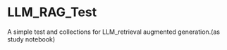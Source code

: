 # LLM_RAG_Test
A simple test and collections for LLM_retrieval augmented generation.(as study notebook)
